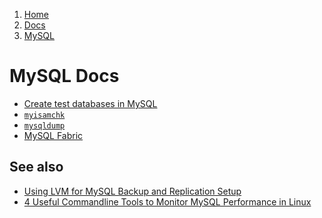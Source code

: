 <!-- -
Title: MySQL
Description: Docs about MySQL
First Published: 2014-07-01
- -->

<ol class="breadcrumb" itemprop="breadcrumb">
	<li><a href="/">Home</a></li>
	<li><a href="/docs/">Docs</a></li>
	<li><a href="/docs/mysql/">MySQL</a></li>
</ol>

MySQL Docs
==========

*   [Create test databases in MySQL](/docs/mysql/mysql-create-test-database.html)
*   [`myisamchk`](/docs/mysql/myisamchk.html)
*   [`mysqldump`](/docs/mysql/mysqldump.html)
*   [MySQL Fabric](/docs/mysql/mysql-fabric.html)

See also
--------

*   [Using LVM for MySQL Backup and Replication Setup](http://www.mysqlperformanceblog.com/2006/08/21/using-lvm-for-mysql-backup-and-replication-setup/)
*   [4 Useful Commandline Tools to Monitor MySQL Performance in Linux](http://www.tecmint.com/mysql-performance-monitoring/)

